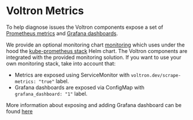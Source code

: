 # Voltron Metrics

To help diagnose issues the Voltron components expose a set of [Prometheus metrics](https://prometheus.io/) and [Grafana dashboards](https://grafana.com/).

We provide an optional monitoring chart [monitoring](../deploy/kubernetes/monitoring) which uses under the hood the [kube-prometheus stack](https://github.com/prometheus-operator/kube-prometheus) Helm chart. The Voltron components are integrated with the provided monitoring solution. If you want to use your own monitoring stack, take into account that:

- Metrics are exposed using ServiceMonitor with `voltron.dev/scrape-metrics: "true"` label.
- Grafana dashboards are exposed via ConfigMap with `grafana_dashboard: "1"` label.

More information about exposing and adding Grafana dashboard can be found [here](./development.md#instrumentation) 
